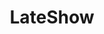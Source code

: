 ---
title: LateShow
crosslinks:
- autotldr
- lastweektonight
- livven
- Jazz
- Tesla
- BigBrother
- neutralnews
- AskHistorians
- WhatsInThisThing
- memes
- OldSchoolCool
- todayilearned
- sharktank
- nottheonion
- The_Donald
- politics
---
